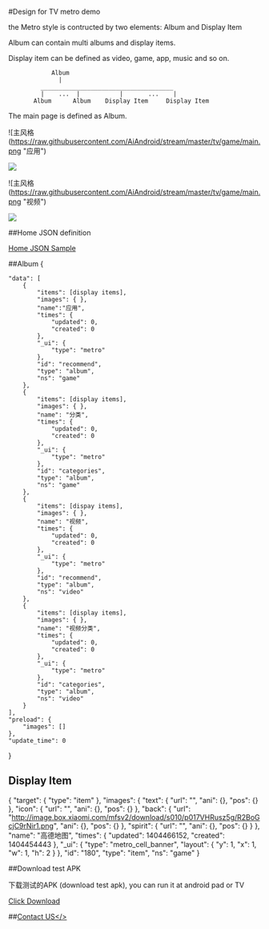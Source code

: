 #Design for TV metro demo

the Metro style is contructed by two elements:
Album and Display Item

Album can contain multi albums and display items.

Display item can be defined as video, game, app, music and so on.

                Album
                  |
             _____________________________________
             |    ...  |           |       ...    |
           Album      Album    Display Item     Display Item
           
 The main page is defined as Album.
 

![主风格(https://raw.githubusercontent.com/AiAndroid/stream/master/tv/game/main.png "应用")

<img src="https://raw.githubusercontent.com/AiAndroid/stream/master/tv/game/main.png" />

![主风格(https://raw.githubusercontent.com/AiAndroid/stream/master/tv/game/main.png "视频")

<img src="https://raw.githubusercontent.com/AiAndroid/stream/master/tv/game/video.png"/>

##Home JSON definition
<p>
<a href="https://raw.githubusercontent.com/AiAndroid/stream/master/tv/game/home.json">Home JSON Sample</a>
</p>

##Album
{

    "data": [
        {
            "items": [display items],
            "images": { },
            "name":"应用",
            "times": {
                "updated": 0,
                "created": 0
            },
            "_ui": {
                "type": "metro"
            },
            "id": "recommend",
            "type": "album",
            "ns": "game"
        },
        {
            "items": [display items],
            "images": { },
            "name": "分类",
            "times": {
                "updated": 0,
                "created": 0
            },
            "_ui": {
                "type": "metro"
            },
            "id": "categories",
            "type": "album",
            "ns": "game"
        },
        {
            "items": [dispay items],
            "images": { },
            "name": "视频",
            "times": {
                "updated": 0,
                "created": 0
            },
            "_ui": {
                "type": "metro"
            },
            "id": "recommend",
            "type": "album",
            "ns": "video"
        },
        {
            "items": [display items],
            "images": { },
            "name": "视频分类",
            "times": {
                "updated": 0,
                "created": 0
            },
            "_ui": {
                "type": "metro"
            },
            "id": "categories",
            "type": "album",
            "ns": "video"
        }
    ],
    "preload": {
        "images": []
    },
    "update_time": 0

}

## Display Item
{
    "target": {
        "type": "item"
    },
    "images": {
        "text": {
            "url": "",
            "ani": {},
            "pos": {}
        },
        "icon": {
            "url": "",
            "ani": {},
            "pos": {}
        },
        "back": {
            "url": "http://image.box.xiaomi.com/mfsv2/download/s010/p017VHRusz5g/R2BoGcjC9rNir1.png",
            "ani": {},
            "pos": {}
        },
        "spirit": {
            "url": "",
            "ani": {},
            "pos": {}
        }
    },
    "name": "高德地图",
    "times": {
        "updated": 1404466152,
        "created": 1404454443
    },
    "_ui": {
        "type": "metro_cell_banner",
        "layout": {
            "y": 1,
            "x": 1,
            "w": 1,
            "h": 2
        }
    },
    "id": "180",
    "type": "item",
    "ns": "game"
}

##Download test APK
<p>下载测试的APK (download test apk), you can run it at android pad or TV</p>
<a href="https://github.com/AiAndroid/stream/raw/master/tv/game/androidTV.apk">Click Download</a>

##<a href="mailto:liuhuadong78@gmail.com">Contact US</>



